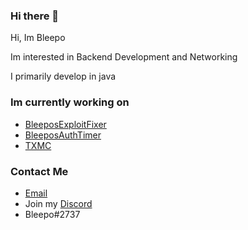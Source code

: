 ### Hi there 👋

Hi, Im Bleepo

Im interested in Backend Development and Networking

I primarily develop in java

### Im currently working on
* [BleeposExploitFixer](https://github.com/Bleepooo/BleeposExploitFixer)
* [BleeposAuthTimer](https://github.com/Bleepooo/BleepoAuthTimer)
* [TXMC](https://github.com/Bleepooo/BleeposAuthTimer)

### Contact Me
* [Email](mailto:6n6t.org@gmail.com)
* Join my [Discord](https://)
* Bleepo#2737
